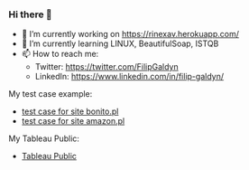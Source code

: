 ### Hi there 👋

- 🔭 I’m currently working on https://rinexav.herokuapp.com/
- 🌱 I’m currently learning LINUX, BeautifulSoap, ISTQB
- 📫 How to reach me:
    - Twitter: https://twitter.com/FilipGaldyn
    - LinkedIn: https://www.linkedin.com/in/filip-galdyn/


My test case example:
- [test case for site bonito.pl](https://docs.google.com/spreadsheets/d/1bMDtlOeFyjaEBZSGOombz4vglI2CQ3xa/edit?usp=sharing&ouid=113131532415877066829&rtpof=true&sd=true)
- [test case for site amazon.pl](https://docs.google.com/spreadsheets/d/115jJ08qXrwEi0ehsBp21C52ePm5SsMQB/edit?usp=sharing&ouid=113131532415877066829&rtpof=true&sd=true)


My Tableau Public:
- [Tableau Public](https://public.tableau.com/app/profile/filipgaldyn#!/?newProfile=&activeTab=0)
